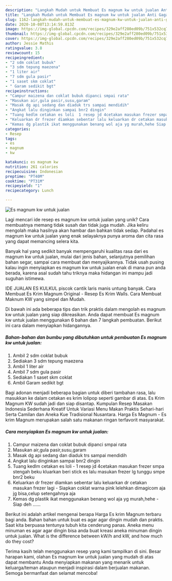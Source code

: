 ```yaml
---
description: "Langkah Mudah untuk Membuat Es magnum kw untuk jualan Anti Gagal"
title: "Langkah Mudah untuk Membuat Es magnum kw untuk jualan Anti Gagal"
slug: 1162-langkah-mudah-untuk-membuat-es-magnum-kw-untuk-jualan-anti-gagal
date: 2020-10-08T13:14:59.813Z
image: https://img-global.cpcdn.com/recipes/329e2aff280ed09b/751x532cq70/es-magnum-kw-untuk-jualan-foto-resep-utama.jpg
thumbnail: https://img-global.cpcdn.com/recipes/329e2aff280ed09b/751x532cq70/es-magnum-kw-untuk-jualan-foto-resep-utama.jpg
cover: https://img-global.cpcdn.com/recipes/329e2aff280ed09b/751x532cq70/es-magnum-kw-untuk-jualan-foto-resep-utama.jpg
author: Jessie Mathis
ratingvalue: 3.8
reviewcount: 15
recipeingredient:
- "2 sdm coklat bubuk"
- "3 sdm tepung maezena"
- "1 liter air"
- "7 sdm gula pasir"
- "1 saset skm coklat"
- " Garam sedikit bgt"
recipeinstructions:
- "Campur maizena dan coklat bubuk dipanci smpai rata"
- "Masukan air,gula pasir,susu,garam"
- "Masak dg api sedang dan diaduk trs sampai mendidih"
- "Angkat lalu dinginkan sampai bnr2 dingin"
- "Tuang kedlm cetakan es loli  1 resep jd 4cetakan masukan frezer smpa stengah beku kluarkan beri stick es lalu masukan frezer lg tunggu smpe bnr2 beku"
- "Keluarkan dr frezer diamkan sebentar lalu keluarkan dr cetakan masukan frezer lagi  Siapkan coklat warna pink lelehkan dimagicom aja jg bisa,celup setengahnya aja"
- "Kemas dg plastik ikat menggunakan benang wol aja yg murah,hehe Siap deh ......"
categories:
- Resep
tags:
- es
- magnum
- kw

katakunci: es magnum kw 
nutrition: 261 calories
recipecuisine: Indonesian
preptime: "PT40M"
cooktime: "PT31M"
recipeyield: "1"
recipecategory: Lunch

---
```



![Es magnum kw untuk jualan](https://img-global.cpcdn.com/recipes/329e2aff280ed09b/751x532cq70/es-magnum-kw-untuk-jualan-foto-resep-utama.jpg)

Lagi mencari ide resep es magnum kw untuk jualan yang unik? Cara membuatnya memang tidak susah dan tidak juga mudah. Jika keliru mengolah maka hasilnya akan hambar dan bahkan tidak sedap. Padahal es magnum kw untuk jualan yang enak selayaknya punya aroma dan cita rasa yang dapat memancing selera kita.

Banyak hal yang sedikit banyak mempengaruhi kualitas rasa dari es magnum kw untuk jualan, mulai dari jenis bahan, selanjutnya pemilihan bahan segar, sampai cara membuat dan menyajikannya. Tidak usah pusing kalau ingin menyiapkan es magnum kw untuk jualan enak di mana pun anda berada, karena asal sudah tahu triknya maka hidangan ini mampu jadi suguhan istimewa.

IDE JUALAN ES KULKUL piscok cantik laris manis untung banyak. Cara Membuat Es Krim Magnum Original - Resep Es Krim Walls. Cara Membuat Maknum KW yang simpel dan Mudah.


Di bawah ini ada beberapa tips dan trik praktis dalam mengolah es magnum kw untuk jualan yang siap dikreasikan. Anda dapat membuat Es magnum kw untuk jualan menggunakan 6 bahan dan 7 langkah pembuatan. Berikut ini cara dalam menyiapkan hidangannya.

<!--inarticleads1-->

##### Bahan-bahan dan bumbu yang dibutuhkan untuk pembuatan Es magnum kw untuk jualan:

1. Ambil 2 sdm coklat bubuk
1. Sediakan 3 sdm tepung maezena
1. Ambil 1 liter air
1. Ambil 7 sdm gula pasir
1. Sediakan 1 saset skm coklat
1. Ambil  Garam sedikit bgt


Bagi adonan menjadi beberapa bagian untuk diberi tambahan rasa, lalu masukkan ke dalam cetakan es krim lolipop seperti gambar di atas. Es Krim Magnum KW sudah jadi dan siap disantap. Kumpulan Resep Masakan Indonesia Sederhana Kreatif Untuk Variasi Menu Makan Praktis Sehari-hari Serta Camilan dan Aneka Kue Tradisional Nusantara. Harga Es Magnum - Es krim Magnum merupakan salah satu makanan ringan terfavorit masyarakat. 

<!--inarticleads2-->

##### Cara menyiapkan Es magnum kw untuk jualan:

1. Campur maizena dan coklat bubuk dipanci smpai rata
1. Masukan air,gula pasir,susu,garam
1. Masak dg api sedang dan diaduk trs sampai mendidih
1. Angkat lalu dinginkan sampai bnr2 dingin
1. Tuang kedlm cetakan es loli  - 1 resep jd 4cetakan masukan frezer smpa stengah beku kluarkan beri stick es lalu masukan frezer lg tunggu smpe bnr2 beku
1. Keluarkan dr frezer diamkan sebentar lalu keluarkan dr cetakan masukan frezer lagi  - Siapkan coklat warna pink lelehkan dimagicom aja jg bisa,celup setengahnya aja
1. Kemas dg plastik ikat menggunakan benang wol aja yg murah,hehe - Siap deh ......


Berikut ini adalah artikel mengenai berapa Harga Es krim Magnum terbaru bagi anda. Bahan bahan untuk buat es agar agar dingin mudah dan praktis. Saat kita berpuasa tentunya tubuh kita cenderung panas. Aneka menu minuman es agar agar dingin bisa anda buat kreasi aneka minuman dingin untuk jualan. What is the difference between kW/h and kW, and how much do they cost? 

Terima kasih telah menggunakan resep yang kami tampilkan di sini. Besar harapan kami, olahan Es magnum kw untuk jualan yang mudah di atas dapat membantu Anda menyiapkan makanan yang menarik untuk keluarga/teman ataupun menjadi inspirasi dalam berjualan makanan. Semoga bermanfaat dan selamat mencoba!
